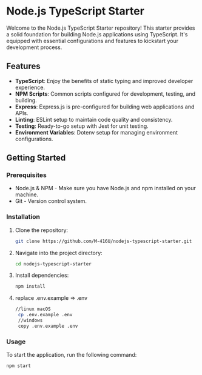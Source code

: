 # Node.js TypeScript Starter

Welcome to the Node.js TypeScript Starter repository! This starter provides a solid foundation for building Node.js applications using TypeScript. It's equipped with essential configurations and features to kickstart your development process.

## Features

- **TypeScript**: Enjoy the benefits of static typing and improved developer experience.
- **NPM Scripts**: Common scripts configured for development, testing, and building.
- **Express**: Express.js is pre-configured for building web applications and APIs.
- **Linting**: ESLint setup to maintain code quality and consistency.
- **Testing**: Ready-to-go setup with Jest for unit testing.
- **Environment Variables**: Dotenv setup for managing environment configurations.

## Getting Started

### Prerequisites

- Node.js & NPM - Make sure you have Node.js and npm installed on your machine.
- Git - Version control system.

### Installation

1. Clone the repository:

   ```bash
   git clone https://github.com/M-416U/nodejs-typescript-starter.git
   ```

2. Navigate into the project directory:

   ```bash
   cd nodejs-typescript-starter
   ```

3. Install dependencies:

   ```bash
   npm install
   ```

4. replace .env.example => .env
   ```bash
   //linux macOS
    cp .env.example .env
    //windows
    copy .env.example .env
   ```

### Usage

To start the application, run the following command:

```bash
npm start
```
